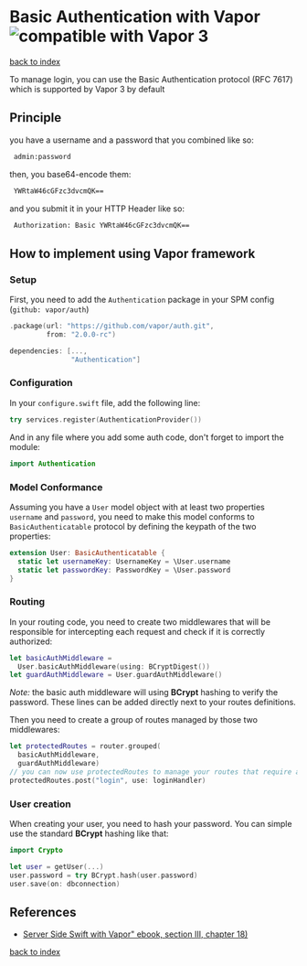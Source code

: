 # Basic Authentication with Vapor ![][image-1]

[back to index][1]

To manage login, you can use the Basic Authentication protocol (RFC 7617) which is supported by Vapor 3 by default

## Principle

you have a username and a password that you combined like so:

```html
 admin:password
```

then, you base64-encode them:

```html
 YWRtaW46cGFzc3dvcmQK==
```

and you submit it in your HTTP Header like so:

```html
 Authorization: Basic YWRtaW46cGFzc3dvcmQK==
```

## How to implement using Vapor framework

### Setup
 
First, you need to add the `Authentication` package in your SPM config (`github: vapor/auth`)

```swift
.package(url: "https://github.com/vapor/auth.git",
		 from: "2.0.0-rc")
```

```swift
dependencies: [...,
			   "Authentication"]
```

### Configuration

In your `configure.swift` file, add the following line:

```swift
try services.register(AuthenticationProvider())
```

And in any file where you add some auth code, don't forget to import the module:

```swift
import Authentication
```

### Model Conformance

Assuming you have a `User` model object with at least two properties `username` and `password`, you need to make this model conforms to `BasicAuthenticatable` protocol by defining the keypath of the two properties:

```swift
extension User: BasicAuthenticatable {
  static let usernameKey: UsernameKey = \User.username
  static let passwordKey: PasswordKey = \User.password
}
```

### Routing

In your routing code, you need to create two middlewares that will be responsible for intercepting each request and check if it is correctly authorized:

```swift
let basicAuthMiddleware =
  User.basicAuthMiddleware(using: BCryptDigest())
let guardAuthMiddleware = User.guardAuthMiddleware()
```

*Note:* the basic auth middleware will using **BCrypt** hashing to verify the password.
These lines can be added directly next to your routes definitions.

Then you need to create a group of routes managed by those two middlewares:

```swift
let protectedRoutes = router.grouped(
  basicAuthMiddleware,
  guardAuthMiddleware)
// you can now use protectedRoutes to manage your routes that require authentication with basic Auth
protectedRoutes.post("login", use: loginHandler)
```

### User creation

When creating your user, you need to hash your password. You can simple use the standard **BCrypt** hashing like that:

```swift
import Crypto

let user = getUser(...)
user.password = try BCrypt.hash(user.password)
user.save(on: dbconnection)
```

## References

* [Server Side Swift with Vapor" ebook, section III, chapter 18)][2]

[back to index][3]

[1]:	../README.md
[2]:	https://store.raywenderlich.com/products/server-side-swift-with-vapor
[3]:	../README.md

[image-1]:	img/vapor3_20.jpg "compatible with Vapor 3"